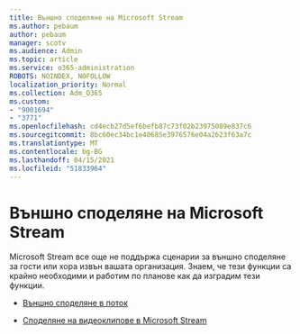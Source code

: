```yaml
---
title: Външно споделяне на Microsoft Stream
ms.author: pebaum
author: pebaum
manager: scotv
ms.audience: Admin
ms.topic: article
ms.service: o365-administration
ROBOTS: NOINDEX, NOFOLLOW
localization_priority: Normal
ms.collection: Adm_O365
ms.custom:
- "9001694"
- "3771"
ms.openlocfilehash: cd4ecb27d5ef6befb87c73f02b23975089e837c6
ms.sourcegitcommit: 8bc60ec34bc1e40685e3976576e04a2623f63a7c
ms.translationtype: MT
ms.contentlocale: bg-BG
ms.lasthandoff: 04/15/2021
ms.locfileid: "51833964"
---
```

# <a name="microsoft-stream-external-sharing"></a>Външно споделяне на Microsoft Stream

Microsoft Stream все още не поддържа сценарии за външно споделяне за гости или хора извън вашата организация. Знаем, че тези функции са крайно необходими и работим по планове как да изградим тези функции.

- [Външно споделяне в поток](https://docs.microsoft.com/stream/portal-share-video#external-sharing)

- [Споделяне на видеоклипове в Microsoft Stream](https://docs.microsoft.com/stream/portal-share-video)
